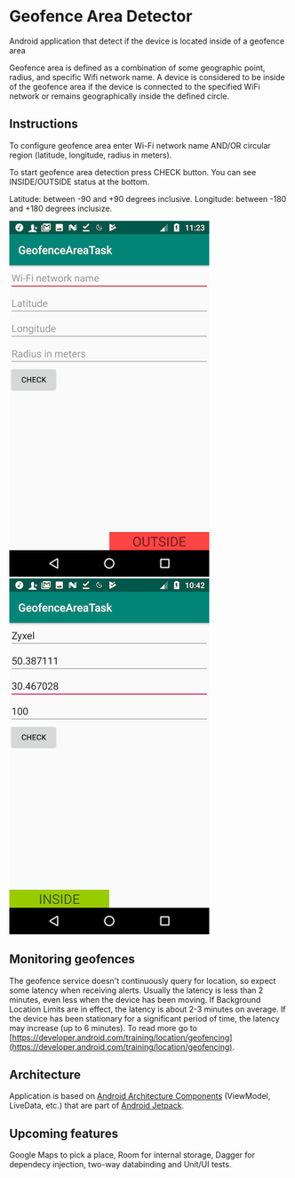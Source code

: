 # Geofence Area Detector

Android application that detect if the device is located inside of a geofence area

Geofence area is defined as a combination of some geographic point, radius, and specific Wifi network name. A device is considered to be inside of the geofence area if the device is connected to the specified WiFi network or remains geographically inside the defined circle.

## Instructions

To configure geofence area enter Wi-Fi network name AND/OR circular region (latitude, longitude, radius in meters).

To start geofence area detection press CHECK button. You can see INSIDE/OUTSIDE status at the bottom.

Latitude: between -90 and +90 degrees inclusive.
Longitude: between -180 and +180 degrees inclusize.

![](./screenshots/device-2018-10-08-112431.png)&nbsp;&nbsp;&nbsp;&nbsp;
![](./screenshots/device-2018-10-08-104326.png)

## Monitoring geofences

The geofence service doesn't continuously query for location, so expect some latency when receiving alerts. Usually the latency is less than 2 minutes, even less when the device has been moving. If Background Location Limits are in effect, the latency is about 2-3 minutes on average. If the device has been stationary for a significant period of time, the latency may increase (up to 6 minutes).
To read more go to [https://developer.android.com/training/location/geofencing](https://developer.android.com/training/location/geofencing).

## Architecture

Application is based on [Android Architecture Components](https://developer.android.com/topic/libraries/architecture/) (ViewModel, LiveData, etc.) that are part of [Android Jetpack](https://developer.android.com/jetpack/).

## Upcoming features

Google Maps to pick a place, Room for internal storage, Dagger for dependecy injection, two-way databinding and Unit/UI tests.